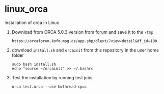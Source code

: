 # linux_orca
Installation of orca in Linux

1) Download from ORCA 5.0.3 version from forum and save it to the `/tmp`

   `https://orcaforum.kofo.mpg.de/app.php/dlext/?view=detail&df_id=180`

2) download `install.sh` and `orcainit` from this repository in the user home folder
   
   ```
   sudo bash install.sh
   echo "source ~/orcainit" >> ~/.bashrc
   ```

3) Test the installation by running test jobs

   `orca test.orca --use-hwthread-cpus`
